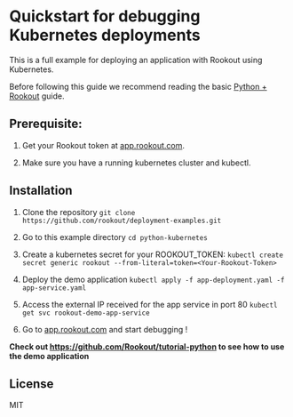 # Quickstart for debugging Kubernetes deployments

This is a full example for deploying an application with Rookout using Kubernetes.

Before following this guide we recommend reading the basic [Python + Rookout](https://docs.rookout.com/docs/sdk-setup.html) guide.

## Prerequisite:

1. Get your Rookout token at [app.rookout.com](https://app.rookout.com).

1. Make sure you have a running kubernetes cluster and kubectl.

## Installation

1. Clone the repository `git clone https://github.com/rookout/deployment-examples.git`

1. Go to this example directory `cd python-kubernetes`

1. Create a kubernetes secret for your ROOKOUT_TOKEN: `kubectl create secret generic rookout --from-literal=token=<Your-Rookout-Token>`

1. Deploy the demo application `kubectl apply -f app-deployment.yaml -f app-service.yaml`

1. Access the external IP received for the app service in port 80 `kubectl get svc rookout-demo-app-service`

1. Go to [app.rookout.com](https://app.rookout.com) and start debugging !

**Check out https://github.com/Rookout/tutorial-python to see how to use the demo application**

## License

MIT
